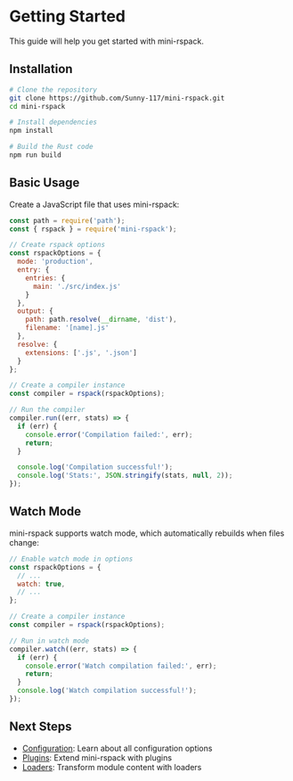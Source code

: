 # Getting Started

This guide will help you get started with mini-rspack.

## Installation

```bash
# Clone the repository
git clone https://github.com/Sunny-117/mini-rspack.git
cd mini-rspack

# Install dependencies
npm install

# Build the Rust code
npm run build
```

## Basic Usage

Create a JavaScript file that uses mini-rspack:

```javascript
const path = require('path');
const { rspack } = require('mini-rspack');

// Create rspack options
const rspackOptions = {
  mode: 'production',
  entry: {
    entries: {
      main: './src/index.js'
    }
  },
  output: {
    path: path.resolve(__dirname, 'dist'),
    filename: '[name].js'
  },
  resolve: {
    extensions: ['.js', '.json']
  }
};

// Create a compiler instance
const compiler = rspack(rspackOptions);

// Run the compiler
compiler.run((err, stats) => {
  if (err) {
    console.error('Compilation failed:', err);
    return;
  }

  console.log('Compilation successful!');
  console.log('Stats:', JSON.stringify(stats, null, 2));
});
```

## Watch Mode

mini-rspack supports watch mode, which automatically rebuilds when files change:

```javascript
// Enable watch mode in options
const rspackOptions = {
  // ...
  watch: true,
  // ...
};

// Create a compiler instance
const compiler = rspack(rspackOptions);

// Run in watch mode
compiler.watch((err, stats) => {
  if (err) {
    console.error('Watch compilation failed:', err);
    return;
  }
  console.log('Watch compilation successful!');
});
```

## Next Steps

- [Configuration](/guide/configuration): Learn about all configuration options
- [Plugins](/guide/plugins): Extend mini-rspack with plugins
- [Loaders](/guide/loaders): Transform module content with loaders
